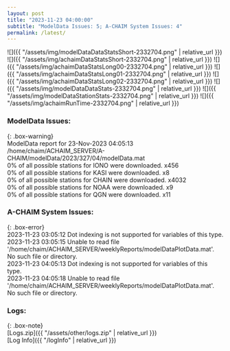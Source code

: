 ```yaml
---
layout: post
title: "2023-11-23 04:00:00"
subtitle: "ModelData Issues: 5; A-CHAIM System Issues: 4"
permalink: /latest/
---
```


![]({{ "/assets/img/modelDataDataStatsShort-2332704.png" | relative_url }})
![]({{ "/assets/img/achaimDataStatsShort-2332704.png" | relative_url }})
![]({{ "/assets/img/achaimDataStatsLong00-2332704.png" | relative_url }})
![]({{ "/assets/img/achaimDataStatsLong01-2332704.png" | relative_url }})
![]({{ "/assets/img/achaimDataStatsLong02-2332704.png" | relative_url }})
![]({{ "/assets/img/modelDataDataStats-2332704.png" | relative_url }})
![]({{ "/assets/img/modelDataStationStats-2332704.png" | relative_url }})
![]({{ "/assets/img/achaimRunTime-2332704.png" | relative_url }})


### ModelData Issues:  
  
{: .box-warning}  
 ModelData report for 23-Nov-2023 04:05:13   
 /home/chaim/ACHAIM_SERVER/A-CHAIM/modelData/2023/327/04/modelData.mat   
 0% of all possible stations for IONO were downloaded. x456   
 0% of all possible stations for KASI were downloaded. x8   
 0% of all possible stations for CHAIN were downloaded. x4032   
 0% of all possible stations for NOAA were downloaded. x9   
 0% of all possible stations for QGN were downloaded. x11   
  
### A-CHAIM System Issues:  
  
{: .box-error}  
2023-11-23 03:05:12 Dot indexing is not supported for variables of this type.  
2023-11-23 03:05:15 Unable to read file '/home/chaim/ACHAIM_SERVER/weeklyReports/modelDataPlotData.mat'. No such file or directory.  
2023-11-23 04:05:13 Dot indexing is not supported for variables of this type.  
2023-11-23 04:05:18 Unable to read file '/home/chaim/ACHAIM_SERVER/weeklyReports/modelDataPlotData.mat'. No such file or directory.  

### Logs:  
  
{: .box-note}  
[Logs.zip]({{ "/assets/other/logs.zip" | relative_url }})  
[Log Info]({{ "/logInfo" | relative_url }})  
